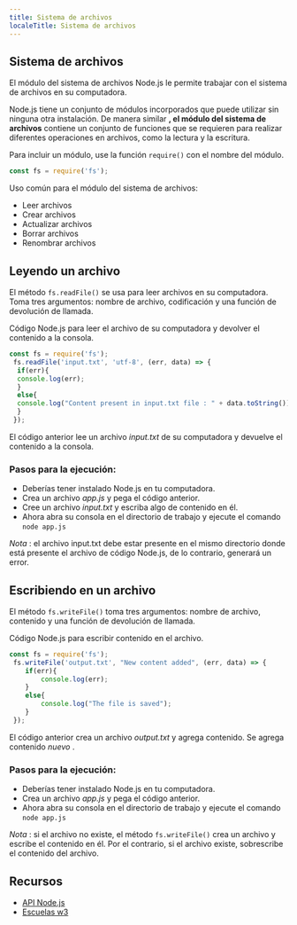 ```yaml
---
title: Sistema de archivos
localeTitle: Sistema de archivos
---
```

## Sistema de archivos

El módulo del sistema de archivos Node.js le permite trabajar con el sistema de archivos en su computadora.

Node.js tiene un conjunto de módulos incorporados que puede utilizar sin ninguna otra instalación. De manera similar **, el módulo del sistema de archivos** contiene un conjunto de funciones que se requieren para realizar diferentes operaciones en archivos, como la lectura y la escritura.

Para incluir un módulo, use la función `require()` con el nombre del módulo.

```javascript
const fs = require('fs'); 
```

Uso común para el módulo del sistema de archivos:

*   Leer archivos
*   Crear archivos
*   Actualizar archivos
*   Borrar archivos
*   Renombrar archivos

## Leyendo un archivo

El método `fs.readFile()` se usa para leer archivos en su computadora. Toma tres argumentos: nombre de archivo, codificación y una función de devolución de llamada.

Código Node.js para leer el archivo de su computadora y devolver el contenido a la consola.

```javascript
const fs = require('fs'); 
 fs.readFile('input.txt', 'utf-8', (err, data) => { 
  if(err){ 
  console.log(err); 
  } 
  else{ 
  console.log("Content present in input.txt file : " + data.toString()); 
  } 
 }); 
```

El código anterior lee un archivo _input.txt_ de su computadora y devuelve el contenido a la consola.

### Pasos para la ejecución:

*   Deberías tener instalado Node.js en tu computadora.
*   Crea un archivo _app.js_ y pega el código anterior.
*   Cree un archivo _input.txt_ y escriba algo de contenido en él.
*   Ahora abra su consola en el directorio de trabajo y ejecute el comando `node app.js`

_Nota_ : el archivo input.txt debe estar presente en el mismo directorio donde está presente el archivo de código Node.js, de lo contrario, generará un error.

## Escribiendo en un archivo

El método `fs.writeFile()` toma tres argumentos: nombre de archivo, contenido y una función de devolución de llamada.

Código Node.js para escribir contenido en el archivo.

```javascript
const fs = require('fs'); 
 fs.writeFile('output.txt', "New content added", (err, data) => { 
    if(err){ 
        console.log(err); 
    } 
    else{ 
        console.log("The file is saved"); 
    } 
 }); 
```

El código anterior crea un archivo _output.txt_ y agrega contenido. Se agrega contenido _nuevo_ .

### Pasos para la ejecución:

*   Deberías tener instalado Node.js en tu computadora.
*   Crea un archivo _app.js_ y pega el código anterior.
*   Ahora abra su consola en el directorio de trabajo y ejecute el comando `node app.js`

_Nota_ : si el archivo no existe, el método `fs.writeFile()` crea un archivo y escribe el contenido en él. Por el contrario, si el archivo existe, sobrescribe el contenido del archivo.

## Recursos

*   [API Node.js](https://nodejs.org/api/fs.html#fs_file_system)
*   [Escuelas w3](https://www.w3schools.com/nodejs/nodejs_filesystem.asp)
